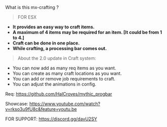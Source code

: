 What is this mx-crafting ?

> FOR ESX

- **It provides an easy way to craft items.**
- **A maximum of 4 items may be required for an item. [It could be from 1 to 4.]**
- **Craft can be done in one place.**
- **While crafting, a processing bar comes out.**

> About the 2.0 update in Craft system:

- You can now add as many req items as you want.
- You can create as many craft locations as you want.
- You can add or remove job requirements to craft.
- You can adjust the animations in config.

Req:
https://github.com/HalCroves/mythic_progbar

Showcase: https://www.youtube.com/watch?v=rkso3u9fU8c&feature=youtu.be

FOR SUPPORT: https://discord.gg/davU2SY
